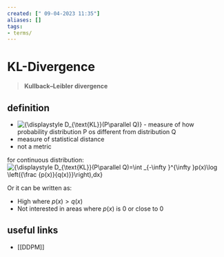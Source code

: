 ```yaml
---
created: [" 09-04-2023 11:35"]
aliases: []
tags:
- terms/
---
```


# KL-Divergence

> **Kullback–Leibler divergence**

## definition
-  ![{\displaystyle D_{\text{KL}}(P\parallel Q)}](https://wikimedia.org/api/rest_v1/media/math/render/svg/039fa82bd08654b4faa2b32ded70c0160554fa07)  - measure of how probability distribution P os different from distribution Q
-  measure of statistical distance
-  not a metric

for continuous distribution:
![{\displaystyle D_{\text{KL}}(P\parallel Q)=\int _{-\infty }^{\infty }p(x)\log \left({\frac {p(x)}{q(x)}}\right)\,dx}](https://wikimedia.org/api/rest_v1/media/math/render/svg/756dd25036c5da76a59e58a001f3196e059f537d)

Or it can be written as: 

- High where $p(x) > q(x)$
- Not interested in areas where $p(x)$ is 0 or close to 0
## useful links
- [[DDPM]]